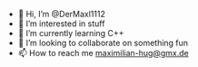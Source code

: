 - 👋 Hi, I’m @DerMaxl1112
- 👀 I’m interested in stuff
- 🌱 I’m currently learning C++
- 💞️ I’m looking to collaborate on something fun
- 📫 How to reach me maximilian-hug@gmx.de

<!---
DerMaxl1112/DerMaxl1112 is a ✨ special ✨ repository because its `README.md` (this file) appears on your GitHub profile.
You can click the Preview link to take a look at your changes.
--->
